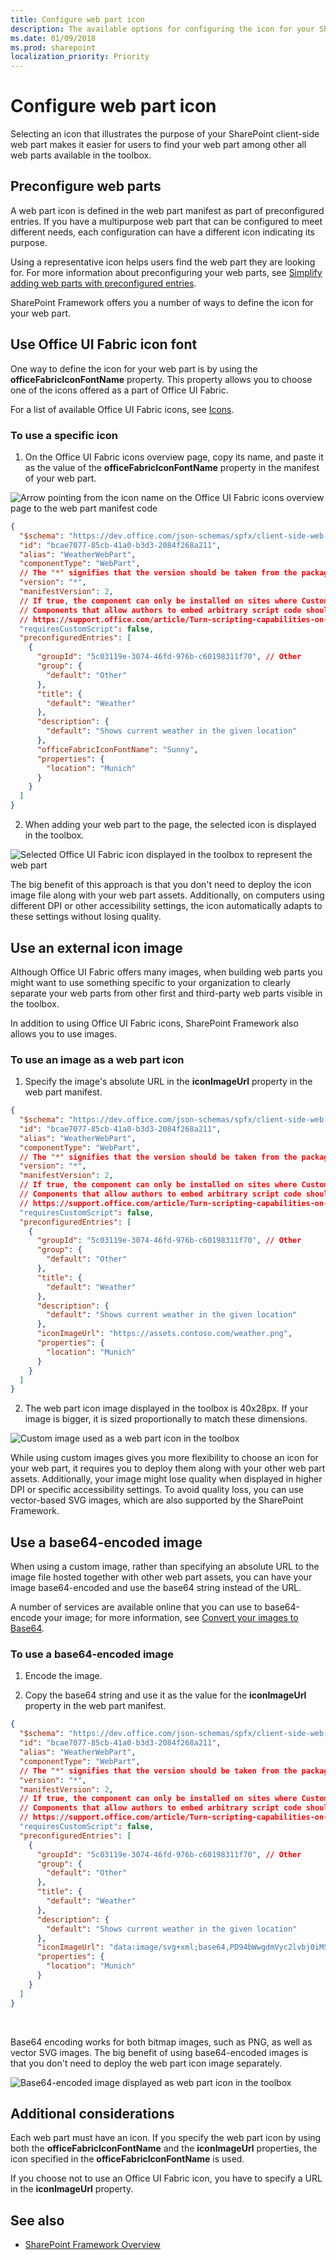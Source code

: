 ```yaml
---
title: Configure web part icon
description: The available options for configuring the icon for your SharePoint client-side web parts.
ms.date: 01/09/2018
ms.prod: sharepoint
localization_priority: Priority
---
```


# Configure web part icon

Selecting an icon that illustrates the purpose of your SharePoint client-side web part makes it easier for users to find your web part among other all web parts available in the toolbox. 

## Preconfigure web parts

A web part icon is defined in the web part manifest as part of preconfigured entries. If you have a multipurpose web part that can be configured to meet different needs, each configuration can have a different icon indicating its purpose. 

Using a representative icon helps users find the web part they are looking for. For more information about preconfiguring your web parts, see [Simplify adding web parts with preconfigured entries](../guidance/simplify-adding-web-parts-with-preconfigured-entries.md).

SharePoint Framework offers you a number of ways to define the icon for your web part.

## Use Office UI Fabric icon font

One way to define the icon for your web part is by using the **officeFabricIconFontName** property. This property allows you to choose one of the icons offered as a part of Office UI Fabric.

For a list of available Office UI Fabric icons, see [Icons](https://developer.microsoft.com/fabric#/styles/icons).

### To use a specific icon

1. On the Office UI Fabric icons overview page, copy its name, and paste it as the value of the **officeFabricIconFontName** property in the manifest of your web part.

  ![Arrow pointing from the icon name on the Office UI Fabric icons overview page to the web part manifest code](../../../images/webparticon_officeuifabricicon.png)

  ```json
  {
    "$schema": "https://dev.office.com/json-schemas/spfx/client-side-web-part-manifest.schema.json",
    "id": "bcae7077-85cb-41a0-b3d3-2084f268a211",
    "alias": "WeatherWebPart",
    "componentType": "WebPart",
    // The "*" signifies that the version should be taken from the package.json
    "version": "*",
    "manifestVersion": 2,
    // If true, the component can only be installed on sites where Custom Script is allowed.
    // Components that allow authors to embed arbitrary script code should set this to true.
    // https://support.office.com/article/Turn-scripting-capabilities-on-or-off-1f2c515f-5d7e-448a-9fd7-835da935584f
    "requiresCustomScript": false,
    "preconfiguredEntries": [
      {
        "groupId": "5c03119e-3074-46fd-976b-c60198311f70", // Other
        "group": {
          "default": "Other"
        },
        "title": {
          "default": "Weather"
        },
        "description": {
          "default": "Shows current weather in the given location"
        },
        "officeFabricIconFontName": "Sunny",
        "properties": {
          "location": "Munich"
        }
      }
    ]
  }
  ```

2. When adding your web part to the page, the selected icon is displayed in the toolbox.

  ![Selected Office UI Fabric icon displayed in the toolbox to represent the web part](../../../images/webparticon_toolbox_officeuifabricicon.png)

The big benefit of this approach is that you don't need to deploy the icon image file along with your web part assets. Additionally, on computers using different DPI or other accessibility settings, the icon automatically adapts to these settings without losing quality.

## Use an external icon image

Although Office UI Fabric offers many images, when building web parts you might want to use something specific to your organization to clearly separate your web parts from other first and third-party web parts visible in the toolbox.

In addition to using Office UI Fabric icons, SharePoint Framework also allows you to use images. 

### To use an image as a web part icon

1. Specify the image's absolute URL in the **iconImageUrl** property in the web part manifest.

  ```json
  {
    "$schema": "https://dev.office.com/json-schemas/spfx/client-side-web-part-manifest.schema.json",
    "id": "bcae7077-85cb-41a0-b3d3-2084f268a211",
    "alias": "WeatherWebPart",
    "componentType": "WebPart",
    // The "*" signifies that the version should be taken from the package.json
    "version": "*",
    "manifestVersion": 2,
    // If true, the component can only be installed on sites where Custom Script is allowed.
    // Components that allow authors to embed arbitrary script code should set this to true.
    // https://support.office.com/article/Turn-scripting-capabilities-on-or-off-1f2c515f-5d7e-448a-9fd7-835da935584f
    "requiresCustomScript": false,
    "preconfiguredEntries": [
      {
        "groupId": "5c03119e-3074-46fd-976b-c60198311f70", // Other
        "group": {
          "default": "Other"
        },
        "title": {
          "default": "Weather"
        },
        "description": {
          "default": "Shows current weather in the given location"
        },
        "iconImageUrl": "https://assets.contoso.com/weather.png",
        "properties": {
          "location": "Munich"
        }
      }
    ]
  }
  ```

2. The web part icon image displayed in the toolbox is 40x28px. If your image is bigger, it is sized proportionally to match these dimensions.

  ![Custom image used as a web part icon in the toolbox](../../../images/webparticon_toolbox_imagepng.png)

While using custom images gives you more flexibility to choose an icon for your web part, it requires you to deploy them along with your other web part assets. Additionally, your image might lose quality when displayed in higher DPI or specific accessibility settings. To avoid quality loss, you can use vector-based SVG images, which are also supported by the SharePoint Framework.

## Use a base64-encoded image

When using a custom image, rather than specifying an absolute URL to the image file hosted together with other web part assets, you can have your image base64-encoded and use the base64 string instead of the URL.

A number of services are available online that you can use to base64-encode your image; for more information, see [Convert your images to Base64](https://www.base64-image.de).

### To use a base64-encoded image

1. Encode the image.

2. Copy the base64 string and use it as the value for the **iconImageUrl** property in the web part manifest.

  ```json
  {
    "$schema": "https://dev.office.com/json-schemas/spfx/client-side-web-part-manifest.schema.json",
    "id": "bcae7077-85cb-41a0-b3d3-2084f268a211",
    "alias": "WeatherWebPart",
    "componentType": "WebPart",
    // The "*" signifies that the version should be taken from the package.json
    "version": "*",
    "manifestVersion": 2,
    // If true, the component can only be installed on sites where Custom Script is allowed.
    // Components that allow authors to embed arbitrary script code should set this to true.
    // https://support.office.com/article/Turn-scripting-capabilities-on-or-off-1f2c515f-5d7e-448a-9fd7-835da935584f
    "requiresCustomScript": false,
    "preconfiguredEntries": [
      {
        "groupId": "5c03119e-3074-46fd-976b-c60198311f70", // Other
        "group": {
          "default": "Other"
        },
        "title": {
          "default": "Weather"
        },
        "description": {
          "default": "Shows current weather in the given location"
        },
        "iconImageUrl": "data:image/svg+xml;base64,PD94bWwgdmVyc2lvbj0iMS4wIiBlbmNvZGluZz0iVVRGLTgiPz4KPHN2ZyB3aWR0aD0iMTAyMiIgaGVpZ2h0PSI5NzgiIHhtbG5zPSJodHRwOi8vd3d3LnczLm9yZy8yMDAwL3N2ZyIgeG1sbnM6c3ZnPSJodHRwOi8vd3d3LnczLm9yZy8yMDAwL3N2ZyI+CiA8Zz4KICA8dGl0bGU+TGF5ZXIgMTwvdGl...",
        "properties": {
          "location": "Munich"
        }
      }
    ]
  }
  ```

<br/>

Base64 encoding works for both bitmap images, such as PNG, as well as vector SVG images. The big benefit of using base64-encoded images is that you don't need to deploy the web part icon image separately.

![Base64-encoded image displayed as web part icon in the toolbox](../../../images/webparticon_toolbox_base64.png)

## Additional considerations

Each web part must have an icon. If you specify the web part icon by using both the **officeFabricIconFontName** and the **iconImageUrl** properties, the icon specified in the **officeFabricIconFontName** is used. 

If you choose not to use an Office UI Fabric icon, you have to specify a URL in the **iconImageUrl** property.

## See also

- [SharePoint Framework Overview](../../sharepoint-framework-overview.md)
